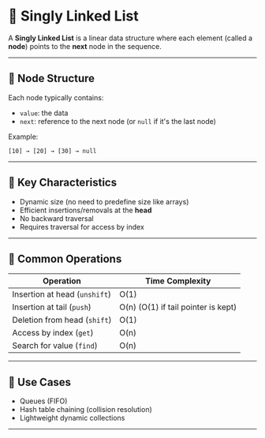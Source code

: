 # 🔗 Singly Linked List

A **Singly Linked List** is a linear data structure where each element (called a **node**) points to the **next** node in the sequence.

---

## 🧱 Node Structure

Each node typically contains:
- `value`: the data
- `next`: reference to the next node (or `null` if it's the last node)

Example:

```
[10] → [20] → [30] → null
```

---

## 🧠 Key Characteristics

- Dynamic size (no need to predefine size like arrays)
- Efficient insertions/removals at the **head**
- No backward traversal
- Requires traversal for access by index

---

## 🔁 Common Operations

| Operation   | Time Complexity |
|-------------|------------------|
| Insertion at head (`unshift`) | O(1) |
| Insertion at tail (`push`)    | O(n) (O(1) if tail pointer is kept) |
| Deletion from head (`shift`)  | O(1) |
| Access by index (`get`)       | O(n) |
| Search for value (`find`)     | O(n) |

---

## 🧰 Use Cases

- Queues (FIFO)
- Hash table chaining (collision resolution)
- Lightweight dynamic collections

---
